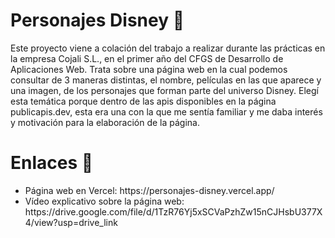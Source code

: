 <h1>Personajes Disney 🌟</h1>
<p>Este proyecto viene a colación del trabajo a realizar durante las prácticas en la empresa Cojali S.L., en el primer año del CFGS de Desarrollo de Aplicaciones Web. Trata sobre una página web en la cual podemos consultar de 3 maneras distintas, el nombre, películas en las que aparece y una imagen, de los personajes que forman parte del universo Disney. Elegí esta temática porque dentro de las apis disponibles en la página publicapis.dev, esta era una con la que me sentía familiar y me daba interés y motivación para la elaboración de la página.</p>
<h1>Enlaces 🔗</h1>
<p>
  <ul>
    <li>Página web en Vercel: https://personajes-disney.vercel.app/</li>
    <li>Vídeo explicativo sobre la página web: https://drive.google.com/file/d/1TzR76Yj5xSCVaPzhZw15nCJHsbU377X4/view?usp=drive_link</li>
  </ul>
</p>
